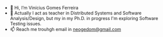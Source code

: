 - 👋 Hi, I’m Vinícius Gomes Ferreira
- 👀 Actually I act as teacher in Distributed Systems and Software Analysis/Design, but my in my Ph.D. in progress I'm exploring Software Testing issues.
- 📫 Reach me trouhgh email in neogedom@gmail.com

<!---
neogedom/neogedom is a ✨ special ✨ repository because its `README.md` (this file) appears on your GitHub profile.
You can click the Preview link to take a look at your changes.
--->
